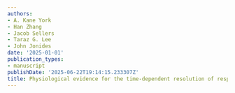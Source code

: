 ```yaml
---
authors:
- A. Kane York
- Han Zhang
- Jacob Sellers
- Taraz G. Lee
- John Jonides
date: '2025-01-01'
publication_types:
- manuscript
publishDate: '2025-06-22T19:14:15.233307Z'
title: Physiological evidence for the time-dependent resolution of response conflicts.
---
```

